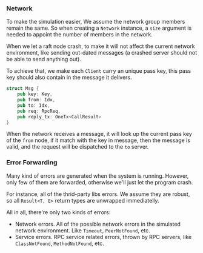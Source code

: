 ### Network

To make the simulation easier, We assume the network group 
members remain the same.
So when creating a `Network` instance, a `size` argument is 
needed to appoint the number of members in the network.

When we let a raft node crash, to make it will not affect 
the current network environment, like sending out-dated 
messages (a crashed server should not be able to send anything
out). 

To achieve that, we make each `Client` carry an unique pass key,
this pass key should also contain in the message it delivers.
```rust 
struct Msg {
    pub key: Key,
    pub from: Idx,
    pub to: Idx,
    pub req: RpcReq,
    pub reply_tx: OneTx<CallResult>
}
```
When the network receives a message, it will look up the current 
pass key of the `from` node, if it match with the key in message, 
then the message is valid, and the request will be dispatched to 
the `to` server.

### Error Forwarding

Many kind of errors are generated when the system is running.
However, only few of them are forwarded, otherwise we'll just 
let the program crash.

For instance, all of the thrid-party libs errors. We assume 
they are robust, so all `Result<T, E>` return types are 
unwrapped immediatelly.

All in all, there're only two kinds of errors:
- Network errors. All of the possible network errors in the 
  simulated network environment. Like `Timeout`, `PeerNotFound`, etc.
- Service errors. RPC service related errors, thrown by RPC servers, 
  like `ClassNotFound`, `MethodNotFound`, etc.


